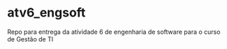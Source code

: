 # atv6_engsoft
Repo para entrega da atividade 6 de engenharia de software para o curso de Gestão de TI
